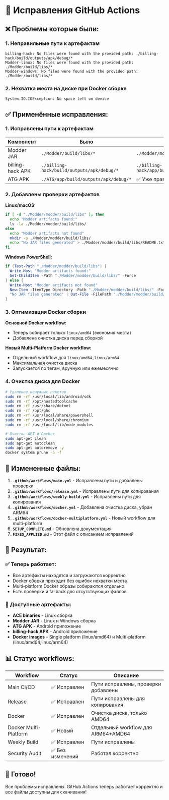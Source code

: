 # 🔧 Исправления GitHub Actions

## ❌ Проблемы которые были:

### 1. Неправильные пути к артефактам
```
billing-hack: No files were found with the provided path: ./billing-hack/build/outputs/apk/debug/*
Modder-linux: No files were found with the provided path: ./Modder/build/libs/*
Modder-windows: No files were found with the provided path: ./Modder/build/libs/*
```

### 2. Нехватка места на диске при Docker сборке
```
System.IO.IOException: No space left on device
```

## ✅ Применённые исправления:

### 1. Исправлены пути к артефактам

| Компонент | Было | Стало |
|-----------|------|-------|
| Modder JAR | `./Modder/build/libs/*` | `./Modder/modder/build/libs/*` |
| billing-hack APK | `./billing-hack/build/outputs/apk/debug/*` | `./billing-hack/app/build/outputs/apk/debug/*` |
| ATG APK | `./ATG/app/build/outputs/apk/debug/*` | ✅ Уже правильно |

### 2. Добавлены проверки артефактов

**Linux/macOS:**
```bash
if [ -d "./Modder/modder/build/libs" ]; then
  echo "Modder artifacts found:"
  ls -la ./Modder/modder/build/libs/
else
  echo "Modder artifacts not found"
  mkdir -p ./Modder/modder/build/libs/
  echo "No JAR files generated" > ./Modder/modder/build/libs/README.txt
fi
```

**Windows PowerShell:**
```powershell
if (Test-Path "./Modder/modder/build/libs") {
  Write-Host "Modder artifacts found:"
  Get-ChildItem -Path "./Modder/modder/build/libs/" -Force
} else {
  Write-Host "Modder artifacts not found"
  New-Item -ItemType Directory -Path "./Modder/modder/build/libs/" -Force
  "No JAR files generated" | Out-File -FilePath "./Modder/modder/build/libs/README.txt"
}
```

### 3. Оптимизация Docker сборки

**Основной Docker workflow:**
- Теперь собирает только `linux/amd64` (экономия места)
- Добавлена очистка диска перед сборкой

**Новый Multi-Platform Docker workflow:**
- Отдельный workflow для `linux/amd64,linux/arm64`
- Максимальная очистка диска
- Запускается по тегам, вручную или ежемесячно

### 4. Очистка диска для Docker

```bash
# Удаление ненужных пакетов
sudo rm -rf /usr/local/lib/android/sdk
sudo rm -rf /opt/hostedtoolcache
sudo rm -rf /usr/share/dotnet
sudo rm -rf /opt/ghc
sudo rm -rf /usr/local/share/powershell
sudo rm -rf /usr/local/share/chromium
sudo rm -rf /usr/local/lib/node_modules

# Очистка APT и Docker
sudo apt-get clean
sudo apt-get autoclean
sudo apt-get autoremove -y
docker system prune -a -f
```

## 📁 Измененные файлы:

1. **`.github/workflows/main.yml`** - Исправлены пути и добавлены проверки
2. **`.github/workflows/release.yml`** - Исправлены пути для копирования
3. **`.github/workflows/weekly-build.yml`** - Исправлены пути для копирования
4. **`.github/workflows/docker.yml`** - Добавлена очистка диска, убран ARM64
5. **`.github/workflows/docker-multiplatform.yml`** - Новый workflow для multi-platform
6. **`SETUP_COMPLETE.md`** - Обновлена документация
7. **`FIXES_APPLIED.md`** - Этот файл с описанием исправлений

## 🎯 Результат:

### ✅ Теперь работает:
- Все артефакты находятся и загружаются корректно
- Docker сборка проходит без ошибок нехватки места
- Multi-platform Docker образы собираются отдельно
- Есть проверки и fallback для отсутствующих файлов

### 🚀 Доступные артефакты:
- **ACE binaries** - Linux сборка
- **Modder JAR** - Linux и Windows сборка
- **ATG APK** - Android приложение
- **billing-hack APK** - Android приложение  
- **Docker images** - Single platform (linux/amd64) и Multi-platform (linux/amd64,linux/arm64)

## 📊 Статус workflows:

| Workflow | Статус | Описание |
|----------|--------|----------|
| Main CI/CD | ✅ Исправлен | Пути исправлены, проверки добавлены |
| Release | ✅ Исправлен | Пути исправлены для копирования |
| Docker | ✅ Исправлен | Очистка диска, только AMD64 |
| Docker Multi-Platform | ✅ Новый | Отдельный workflow для ARM64+AMD64 |
| Weekly Build | ✅ Исправлен | Пути исправлены |
| Security Audit | ✅ Без изменений | Работал корректно |

## 🎉 Готово!

Все проблемы исправлены. GitHub Actions теперь работает корректно и все файлы доступны для скачивания!